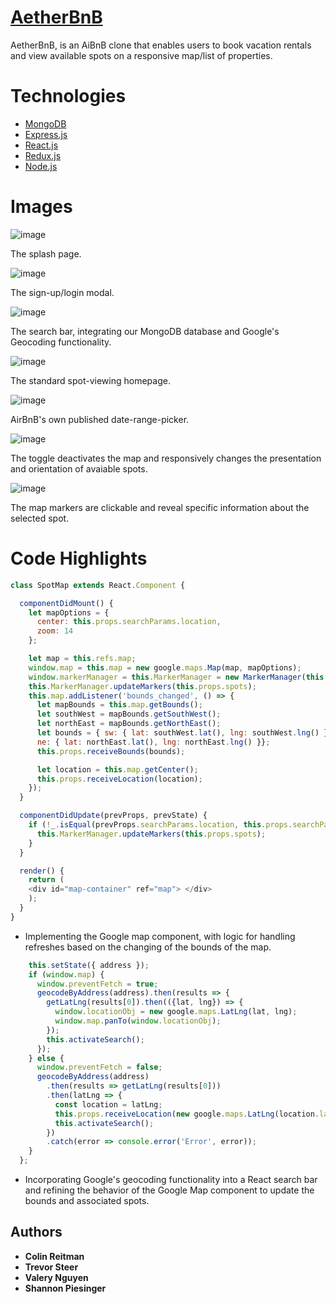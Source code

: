 # [AetherBnB](https://aetherbnb1.herokuapp.com)

AetherBnB, is an AiBnB clone that enables users to book vacation rentals and view available spots on a responsive map/list of properties.

# Technologies

* [MongoDB](https://www.mongodb.com/)
* [Express.js](https://expressjs.com/)
* [React.js](https://reactjs.org)
* [Redux.js](https://redux.js.org)
* [Node.js](https://nodejs.org/)

# Images

![image](https://user-images.githubusercontent.com/46357004/59390340-fa662e00-8d3e-11e9-95e5-fbf1a5885edc.png)

The splash page.


![image](https://user-images.githubusercontent.com/46357004/59390474-5df05b80-8d3f-11e9-82a4-3025279daaf1.png)

The sign-up/login modal.


![image](https://user-images.githubusercontent.com/46357004/59390371-0ce06780-8d3f-11e9-8f4b-748e9327d473.png)

The search bar, integrating our MongoDB database and Google's Geocoding functionality.


![image](https://user-images.githubusercontent.com/46357004/59390406-22ee2800-8d3f-11e9-8d14-795029697828.png)

The standard spot-viewing homepage.


![image](https://user-images.githubusercontent.com/46357004/59390439-39947f00-8d3f-11e9-8284-91bd91aab8eb.png)

AirBnB's own published date-range-picker.


![image](https://user-images.githubusercontent.com/46357004/59390464-4f09a900-8d3f-11e9-96c3-7bebe98b8d8a.png)

The toggle deactivates the map and responsively changes the presentation and orientation of avaiable spots.


![image](https://user-images.githubusercontent.com/46357004/59390507-7f514780-8d3f-11e9-8331-13d460b91156.png)

The map markers are clickable and reveal specific information about the selected spot.

# Code Highlights

```js
class SpotMap extends React.Component {

  componentDidMount() {
    let mapOptions = {
      center: this.props.searchParams.location,
      zoom: 14
    };

    let map = this.refs.map;
    window.map = this.map = new google.maps.Map(map, mapOptions);
    window.markerManager = this.MarkerManager = new MarkerManager(this.map);
    this.MarkerManager.updateMarkers(this.props.spots);
    this.map.addListener('bounds_changed', () => {
      let mapBounds = this.map.getBounds();
      let southWest = mapBounds.getSouthWest();
      let northEast = mapBounds.getNorthEast();
      let bounds = { sw: { lat: southWest.lat(), lng: southWest.lng() }, 
      ne: { lat: northEast.lat(), lng: northEast.lng() }};
      this.props.receiveBounds(bounds);

      let location = this.map.getCenter();
      this.props.receiveLocation(location);
    });
  }

  componentDidUpdate(prevProps, prevState) {
    if (!_.isEqual(prevProps.searchParams.location, this.props.searchParams.location)) {
      this.MarkerManager.updateMarkers(this.props.spots);
    } 
  }

  render() {
    return (
    <div id="map-container" ref="map"> </div>
    );
  }
}
```
* Implementing the Google map component, with logic for handling refreshes based on the changing of the bounds of the map.

```js  handleSelect = address => {
    this.setState({ address });
    if (window.map) {
      window.preventFetch = true;
      geocodeByAddress(address).then(results => {
        getLatLng(results[0]).then(({lat, lng}) => {
          window.locationObj = new google.maps.LatLng(lat, lng);
          window.map.panTo(window.locationObj);
        });
        this.activateSearch();
      });
    } else {
      window.preventFetch = false;
      geocodeByAddress(address)
        .then(results => getLatLng(results[0]))
        .then(latLng => {
          const location = latLng;
          this.props.receiveLocation(new google.maps.LatLng(location.lat, location.lng));
          this.activateSearch();
        })
        .catch(error => console.error('Error', error));
    }
  };

```
* Incorporating Google's geocoding functionality into a React search bar and refining the behavior of the Google Map component to update the bounds and associated spots.

## Authors

* **Colin Reitman**
* **Trevor Steer**
* **Valery Nguyen**
* **Shannon Piesinger**

